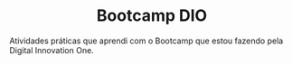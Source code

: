 <h1 align="center">Bootcamp DIO</h1>
<p>Atividades práticas que aprendi com o Bootcamp que estou fazendo pela Digital Innovation One.</p>
